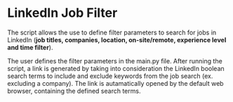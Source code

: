 # LinkedIn Job Filter

The script allows the use to define filter parameters to search for jobs in LinkedIn (**job titles, companies, location, on-site/remote, experience level and time filter**).

The user defines the filter parameters in the main.py file. After running the script, a link is generated by taking into consideration the LinkedIn boolean search terms to include and exclude keywords from the job search (ex. excluding a company). 
The link is autamatically opened by the default web browser, containing the defined search terms.

